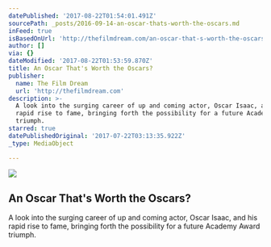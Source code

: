 ```yaml
---
datePublished: '2017-08-22T01:54:01.491Z'
sourcePath: _posts/2016-09-14-an-oscar-thats-worth-the-oscars.md
inFeed: true
isBasedOnUrl: 'http://thefilmdream.com/an-oscar-that-s-worth-the-oscars-.html'
author: []
via: {}
dateModified: '2017-08-22T01:53:59.870Z'
title: An Oscar That's Worth the Oscars?
publisher:
  name: The Film Dream
  url: 'http://thefilmdream.com'
description: >-
  A look into the surging career of up and coming actor, Oscar Isaac, and his
  rapid rise to fame, bringing forth the possibility for a future Academy Award
  triumph.
starred: true
datePublishedOriginal: '2017-07-22T03:13:35.922Z'
_type: MediaObject

---
```

<article style=""><img src="https://imgflo.herokuapp.com/graph/2b2431f8e7ba7b0/71e62cf5a3ca91494363c1d67b9300b9/noop.jpg?input=http%3A%2F%2Fthefilmdream.com%2Fimage%2F115475268_scaled_546x273.jpg" /><h1>An Oscar That's Worth the Oscars?</h1><p>A look into the surging career of up and coming actor, Oscar Isaac, and his rapid rise to fame, bringing forth the possibility for a future Academy Award triumph.</p></article>